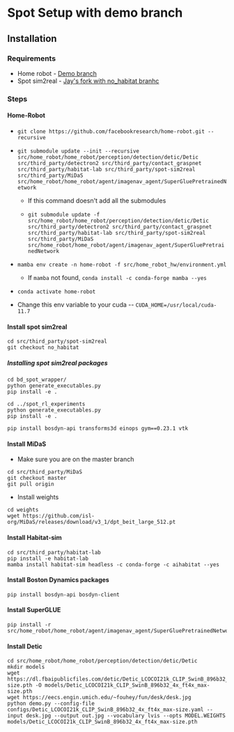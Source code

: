# Spot Setup with demo branch

## Installation

### Requirements

+ Home robot - [Demo branch](https://github.com/facebookresearch/home-robot/tree/demo)
+ Spot sim2real - [Jay's fork with no_habitat branhc](https://github.com/jdvakil/spot-sim2real)

### Steps

#### Home-Robot

+ `git clone https://github.com/facebookresearch/home-robot.git --recursive`

+ `git submodule update --init --recursive src/home_robot/home_robot/perception/detection/detic/Detic src/third_party/detectron2 src/third_party/contact_graspnet  src/third_party/habitat-lab src/third_party/spot-sim2real src/third_party/MiDaS src/home_robot/home_robot/agent/imagenav_agent/SuperGluePretrainedNetwork` 

    - If this command doesn't add all the submodules

    - `git submodule update -f src/home_robot/home_robot/perception/detection/detic/Detic src/third_party/detectron2 src/third_party/contact_graspnet  src/third_party/habitat-lab src/third_party/spot-sim2real src/third_party/MiDaS src/home_robot/home_robot/agent/imagenav_agent/SuperGluePretrainedNetwork` 

+ `mamba env create -n home-robot -f src/home_robot_hw/environment.yml`
    + If `mamba` not found, `conda install -c conda-forge mamba --yes`
+ `conda activate home-robot` 

+ Change this env variable to your cuda -- `CUDA_HOME=/usr/local/cuda-11.7`


#### Install spot sim2real

```
cd src/third_party/spot-sim2real
git checkout no_habitat
```
##### Installing spot sim2real packages

```
cd bd_spot_wrapper/
python generate_executables.py
pip install -e .
```
```
cd ../spot_rl_experiments
python generate_executables.py
pip install -e .
```
`pip install bosdyn-api transforms3d einops gym==0.23.1 vtk`

#### Install MiDaS
+ Make sure you are on the master branch
```
cd src/third_party/MiDaS
git checkout master
git pull origin
```
+ Install weights
```
cd weights
wget https://github.com/isl-org/MiDaS/releases/download/v3_1/dpt_beit_large_512.pt
```

#### Install Habitat-sim
```
cd src/third_party/habitat-lab
pip install -e habitat-lab
mamba install habitat-sim headless -c conda-forge -c aihabitat --yes
```

#### Install Boston Dynamics packages

```
pip install bosdyn-api bosdyn-client
```

#### Install SuperGLUE
```
pip install -r src/home_robot/home_robot/agent/imagenav_agent/SuperGluePretrainedNetwork/requirements.txt
```

#### Install Detic
```
cd src/home_robot/home_robot/perception/detection/detic/Detic
mkdir models
wget https://dl.fbaipublicfiles.com/detic/Detic_LCOCOI21k_CLIP_SwinB_896b32_4x_ft4x_max-size.pth -O models/Detic_LCOCOI21k_CLIP_SwinB_896b32_4x_ft4x_max-size.pth
wget https://eecs.engin.umich.edu/~fouhey/fun/desk/desk.jpg
python demo.py --config-file configs/Detic_LCOCOI21k_CLIP_SwinB_896b32_4x_ft4x_max-size.yaml --input desk.jpg --output out.jpg --vocabulary lvis --opts MODEL.WEIGHTS models/Detic_LCOCOI21k_CLIP_SwinB_896b32_4x_ft4x_max-size.pth
```
